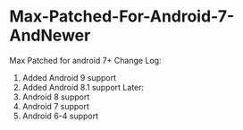 # Max-Patched-For-Android-7-AndNewer
Max Patched for android 7+
Change Log:
1. Added Android 9 support
2. Added Android 8.1 support
Later:
1. Android 8 support
2. Android 7 support
3. Android 6-4 support
